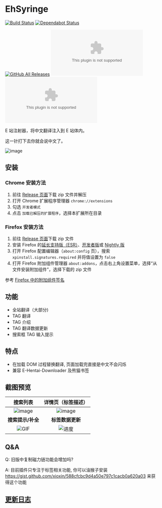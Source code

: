 # EhSyringe

[![Build Status](../../workflows/build/badge.svg)](../../actions)
[![Dependabot Status](https://api.dependabot.com/badges/status?host=github&repo=EhTagTranslation/EhSyringe)](//dependabot.com)

[![GitHub All Releases](https://img.shields.io/github/downloads/EhTagTranslation/EhSyringe/total)](../../releases)
[![GitHub Releases (by Asset)](https://img.shields.io/github/downloads/EhTagTranslation/EhSyringe/latest/EhSyringe.chrome.zip)](../../releases/latest/download/EhSyringe.chrome.zip)
[![GitHub Releases (by Asset)](https://img.shields.io/github/downloads/EhTagTranslation/EhSyringe/latest/EhSyringe.firefox.zip)](../../releases/latest/download/EhSyringe.firefox.zip)

E 站注射器，将中文翻译注入到 E 站体内。

这一针打下去你就会说中文了。

![image](https://user-images.githubusercontent.com/5716100/62419351-be9d7400-b6b0-11e9-86d3-680436973176.png)

## 安装

### Chrome 安装方法

1. 前往 [Release 页面](../../releases)下载 zip 文件并解压
2. 打开 Chrome 扩展程序管理器 `chrome://extensions`
3. 勾选 `开发者模式`
4. 点击 `加载已解压的扩展程序`，选择本扩展所在目录

### Firefox 安装方法

1. 前往 [Release 页面](../../releases)下载 zip 文件
2. 安装 Firefox 的[延长支持版（ESR）](//www.mozilla.org/firefox/organizations/)、[开发者版](//www.mozilla.org/firefox/developer/)或 [Nightly 版](//nightly.mozilla.org/)
3. 打开 Firefox 配置编辑器（`about:config` 页），搜索 `xpinstall.signatures.required` 并将值设置为 `false`
4. 打开 Firefox 附加组件管理器 `about:addons`，点击右上角设置菜单，选择“从文件安装附加组件”，选择下载的 zip 文件

参考 [Firefox 中的附加组件签名](//support.mozilla.org/kb/add-ons-signing-firefox#w_dalioucllleeyzgaauoeoeoakekikakneojdeeniko)

## 功能

-   全站翻译（大部分)
-   TAG 翻译
-   TAG 介绍
-   TAG 翻译数据更新
-   搜索框 TAG 输入提示

## 特点

-   在加载 DOM 过程替换翻译, 页面加载完直接是中文不会闪烁
-   兼容 E-Hentai-Downloader 及熊猫书签

## 截图预览

|                                                **搜索列表**                                                 |                                            **详情页（标签描述）**                                            |
| :---------------------------------------------------------------------------------------------------------: | :----------------------------------------------------------------------------------------------------------: |
|                         ![image](https://i.loli.net/2019/08/09/5MPFwd7aOsvqJXb.png)                         |                         ![image](https://i.loli.net/2019/08/09/l8eNzUGi9x4LfoK.png)                          |
|                                              **搜索提示/补全**                                              |                                               **标签数据更新**                                               |
| ![GIF](https://user-images.githubusercontent.com/5716100/60812493-310b5900-a1c4-11e9-85f7-1d4212765156.gif) | ![进度](https://user-images.githubusercontent.com/5716100/62783460-10019500-baef-11e9-8368-a48fa40dc47d.gif) |

## Q&A

Q: 旧版中复制磁力链功能会增加吗?

A: 目前插件只专注于标签相关功能, 你可以油猴子安装 <https://gist.github.com/xioxin/588cfcbc9d4a50e797c1cacb0a620a03> 来获得这个功能

## [更新日志](CHANGELOG.md)
